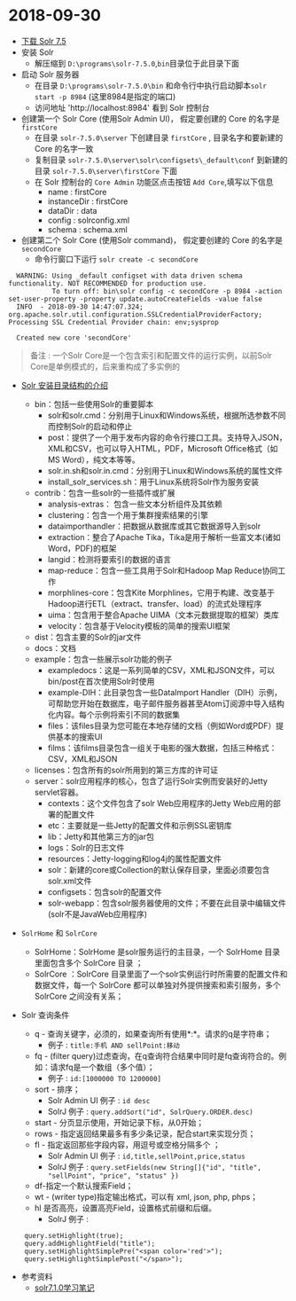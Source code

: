 # 2018-09-30
 * [下载 Solr 7.5](http://mirror.bit.edu.cn/apache/lucene/solr/7.5.0/solr-7.5.0.zip)
 * 安装 Solr
    * 解压缩到 `D:\programs\solr-7.5.0`,`bin`目录位于此目录下面
 * 启动 Solr 服务器
    * 在目录 `D:\programs\solr-7.5.0\bin` 和命令行中执行启动脚本`solr start -p 8984` (这里8984是指定的端口)
    * 访问地址 'http://localhost:8984' 看到 Solr 控制台
 * 创建第一个 Solr Core (使用Solr Admin UI)， 假定要创建的 Core 的名字是 `firstCore`
    * 在目录 `solr-7.5.0\server` 下创建目录 `firstCore` , 目录名字和要新建的 Core 的名字一致
    * 复制目录 `solr-7.5.0\server\solr\configsets\_default\conf` 到新建的目录 `solr-7.5.0\server\firstCore`  下面
    * 在 Solr 控制台的 `Core Admin` 功能区点击按钮 `Add Core`,填写以下信息
        * name : firstCore
        * instanceDir : firstCore
        * dataDir : data
        * config : solrconfig.xml
        * schema : schema.xml
 * 创建第二个 Solr Core (使用Solr command)， 假定要创建的 Core 的名字是 `secondCore`
    * 命令行窗口下运行 `solr create -c secondCore`
```
  WARNING: Using _default configset with data driven schema functionality. NOT RECOMMENDED for production use.
           To turn off: bin\solr config -c secondCore -p 8984 -action set-user-property -property update.autoCreateFields -value false
  INFO  - 2018-09-30 14:47:07.324; org.apache.solr.util.configuration.SSLCredentialProviderFactory; Processing SSL Credential Provider chain: env;sysprop

  Created new core 'secondCore'
```

> 备注 : 一个Solr Core是一个包含索引和配置文件的运行实例，以前Solr Core是单例模式的，后来重构成了多实例的

 * [Solr 安装目录结构的介绍](https://blog.csdn.net/bskfnvjtlyzmv867/article/details/80940089)
    * bin：包括一些使用Solr的重要脚本
        * solr和solr.cmd：分别用于Linux和Windows系统，根据所选参数不同而控制Solr的启动和停止
        * post：提供了一个用于发布内容的命令行接口工具。支持导入JSON，XML和CSV，也可以导入HTML，PDF，Microsoft Office格式（如MS Word），纯文本等等。
        * solr.in.sh和solr.in.cmd：分别用于Linux和Windows系统的属性文件
        * install_solr_services.sh：用于Linux系统将Solr作为服务安装
    * contrib：包含一些solr的一些插件或扩展
        * analysis-extras： 包含一些文本分析组件及其依赖
        * clustering：包含一个用于集群搜索结果的引擎
        * dataimporthandler：把数据从数据库或其它数据源导入到solr
        * extraction：整合了Apache Tika，Tika是用于解析一些富文本(诸如Word，PDF)的框架
        * langid：检测将要索引的数据的语言
        * map-reduce：包含一些工具用于Solr和Hadoop Map Reduce协同工作
        * morphlines-core：包含Kite Morphlines，它用于构建、改变基于Hadoop进行ETL（extract、transfer、load）的流式处理程序
        * uima：包含用于整合Apache UIMA（文本元数据提取的框架）类库
        * velocity：包含基于Velocity模板的简单的搜索UI框架
    * dist：包含主要的Solr的jar文件
    * docs：文档
    * example：包含一些展示solr功能的例子
        * exampledocs：这是一系列简单的CSV，XML和JSON文件，可以bin/post在首次使用Solr时使用
        * example-DIH：此目录包含一些DataImport Handler（DIH）示例，可帮助您开始在数据库，电子邮件服务器甚至Atom订阅源中导入结构化内容。每个示例将索引不同的数据集
        * files：该files目录为您可能在本地存储的文档（例如Word或PDF）提供基本的搜索UI
        * films：该films目录包含一组关于电影的强大数据，包括三种格式：CSV，XML和JSON
    * licenses：包含所有的solr所用到的第三方库的许可证
    * server：solr应用程序的核心，包含了运行Solr实例而安装好的Jetty servlet容器。
        * contexts：这个文件包含了solr Web应用程序的Jetty Web应用的部署的配置文件
        * etc：主要就是一些Jetty的配置文件和示例SSL密钥库
        * lib：Jetty和其他第三方的jar包
        * logs：Solr的日志文件
        * resources：Jetty-logging和log4j的属性配置文件
        * solr：新建的core或Collection的默认保存目录，里面必须要包含solr.xml文件
        * configsets：包含solr的配置文件
        * solr-webapp：包含solr服务器使用的文件；不要在此目录中编辑文件(solr不是JavaWeb应用程序)

* `SolrHome` 和 `SolrCore`
    * SolrHome：SolrHome 是solr服务运行的主目录，一个 SolrHome 目录里面包含多个 SolrCore 目录 ；
    * SolrCore ：SolrCore 目录里面了一个solr实例运行时所需要的配置文件和数据文件，每一个 SolrCore 都可以单独对外提供搜索和索引服务，多个 SolrCore 之间没有关系；

* Solr 查询条件
    * q - 查询关键字，必须的，如果查询所有使用*:*。请求的q是字符串；
        * 例子 : `title:手机 AND sellPoint:移动`
    * fq - (filter query)过虑查询，在q查询符合结果中同时是fq查询符合的。例如：请求fq是一个数组（多个值）；
        * 例子 : `id:[1000000 TO 1200000]`
    * sort - 排序；
        * Solr Admin UI 例子 : `id desc`
        * SolrJ 例子 : `query.addSort("id", SolrQuery.ORDER.desc)`
    * start - 分页显示使用，开始记录下标，从0开始；
    * rows - 指定返回结果最多有多少条记录，配合start来实现分页；
    * fl - 指定返回那些字段内容，用逗号或空格分隔多个 ；
        * Solr Admin UI 例子 : `id,title,sellPoint,price,status`
        * SolrJ 例子 : `query.setFields(new String[]{"id", "title", "sellPoint", "price", "status" })`
    * df-指定一个默认搜索Field；
    * wt - (writer type)指定输出格式，可以有 xml, json, php, phps；
    * hl 是否高亮，设置高亮Field，设置格式前缀和后缀。
        * SolrJ 例子 :

```
    query.setHighlight(true);
    query.addHighlightField("title");
    query.setHighlightSimplePre("<span color='red'>");
    query.setHighlightSimplePost("</span>");
```

* 参考资料
    * [solr7.1.0学习笔记](https://blog.csdn.net/column/details/18689.html)

